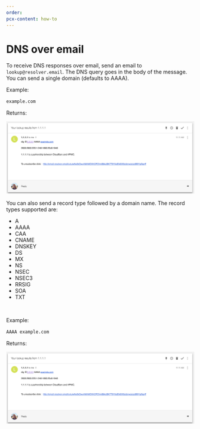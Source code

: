 ```yaml
---
order:
pcx-content: how-to
---
```


# DNS over email

To receive DNS responses over email, send an email to `lookup@resolver.email`. The DNS query goes in the body of the message. You can send a single domain (defaults to AAAA).

Example:

```txt
example.com
```

Returns:

<div class="full-img">

![DNS-over-email](../static/dns-over-email.png)

</div>

You can also send a record type followed by a domain name. The record types supported are:

* A
* AAAA
* CAA
* CNAME
* DNSKEY
* DS
* MX
* NS
* NSEC
* NSEC3
* RRSIG
* SOA
* TXT

<br/>

Example:

```txt
AAAA example.com
```

Returns:

<div class="full-img">

![DNS-over-email](../static/dns-over-email.png)

</div>